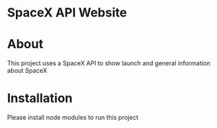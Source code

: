 # SpaceX API Website

# About
This project uses a SpaceX API to show launch and general information about SpaceX

# Installation
Please install node modules to run this project
